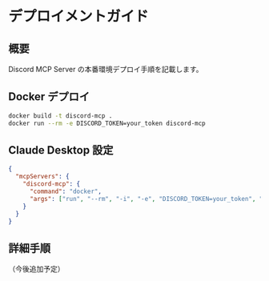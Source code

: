 # デプロイメントガイド

## 概要

Discord MCP Server の本番環境デプロイ手順を記載します。

## Docker デプロイ

```bash
docker build -t discord-mcp .
docker run --rm -e DISCORD_TOKEN=your_token discord-mcp
```

## Claude Desktop 設定

```json
{
  "mcpServers": {
    "discord-mcp": {
      "command": "docker",
      "args": ["run", "--rm", "-i", "-e", "DISCORD_TOKEN=your_token", "discord-mcp"]
    }
  }
}
```

## 詳細手順

（今後追加予定）